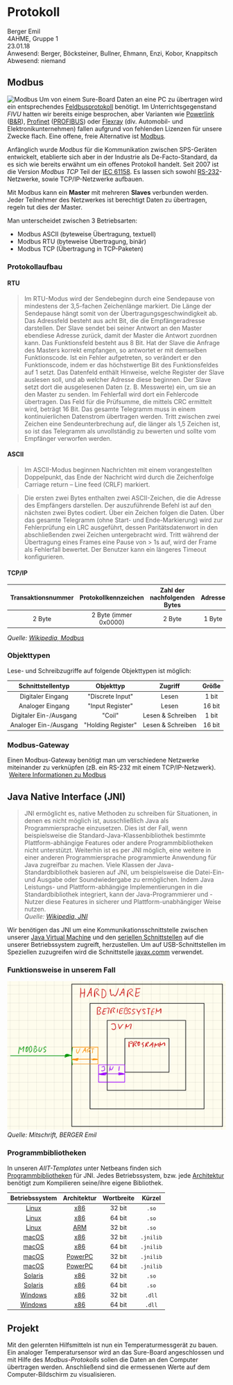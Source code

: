 # Protokoll
  Berger Emil  
  4AHME, Gruppe 1  
  23.01.18  
  Anwesend: Berger, Böcksteiner, Bullner, Ehmann, Enzi, Kobor, Knappitsch  
  Abwesend: niemand  
    
## Modbus
![Modbus](http://www.technikmedia.de/assets/images/autogen/modbus_logo.png)
Um von einem Sure-Board Daten an eine PC zu übertragen wird ein entsprechendes [Feldbusprotokoll](https://de.wikipedia.org/wiki/Feldbus) benötigt. Im Unterrichtsgegenstand *FIVU* hatten wir bereits einige besprochen, aber Varianten wie [Powerlink](https://de.wikipedia.org/wiki/Ethernet_Powerlink) ([B&R](https://de.wikipedia.org/wiki/B%26R)), [Profinet](https://de.wikipedia.org/wiki/Profinet) ([PROFIBUS](https://de.wikipedia.org/wiki/PROFIBUS_Nutzerorganisation_e.V.)) oder [Flexray](https://de.wikipedia.org/wiki/FlexRay) (div. Automobil- und Elektronikunternehmen) fallen aufgrund von fehlenden Lizenzen für unsere Zwecke flach. Eine offene, freie Alternative ist [Modbus](https://de.wikipedia.org/wiki/Modbus).

Anfänglich wurde *Modbus* für die Kommunikation zwischen SPS-Geräten entwickelt, etablierte sich aber in der Industrie als De-Facto-Standard, da es sich wie bereits erwähnt um ein offenes Protokoll handelt. Seit 2007 ist die Version *Modbus TCP* Teil der [IEC 61158](https://de.wikipedia.org/wiki/IEC_61158). Es lassen sich sowohl [RS-232](https://de.wikipedia.org/wiki/RS-232)-Netzwerke, sowie TCP/IP-Netzwerke aufbauen.

Mit Modbus kann ein **Master** mit mehreren **Slaves** verbunden werden. Jeder Teilnehmer des Netzwerkes ist berechtigt Daten zu übertragen, regeln tut dies der Master.

Man unterscheidet zwischen 3 Betriebsarten:
* Modbus ASCII (byteweise Übertragung, textuell)
* Modbus RTU (byteweise Übertragung, binär)
* Modbus TCP (Übertragung in TCP-Paketen)

### Protokollaufbau
#### RTU
> Im RTU-Modus wird der Sendebeginn durch eine Sendepause von mindestens der 3,5-fachen Zeichenlänge markiert. Die Länge der Sendepause hängt somit von der Übertragungsgeschwindigkeit ab. Das Adressfeld besteht aus acht Bit, die die Empfängeradresse darstellen. Der Slave sendet bei seiner Antwort an den Master ebendiese Adresse zurück, damit der Master die Antwort zuordnen kann. Das Funktionsfeld besteht aus 8 Bit. Hat der Slave die Anfrage des Masters korrekt empfangen, so antwortet er mit demselben Funktionscode. Ist ein Fehler aufgetreten, so verändert er den Funktionscode, indem er das höchstwertige Bit des Funktionsfeldes auf 1 setzt. Das Datenfeld enthält Hinweise, welche Register der Slave auslesen soll, und ab welcher Adresse diese beginnen. Der Slave setzt dort die ausgelesenen Daten (z. B. Messwerte) ein, um sie an den Master zu senden. Im Fehlerfall wird dort ein Fehlercode übertragen. Das Feld für die Prüfsumme, die mittels CRC ermittelt wird, beträgt 16 Bit. Das gesamte Telegramm muss in einem kontinuierlichen Datenstrom übertragen werden. Tritt zwischen zwei Zeichen eine Sendeunterbrechung auf, die länger als 1,5 Zeichen ist, so ist das Telegramm als unvollständig zu bewerten und sollte vom Empfänger verworfen werden.

#### ASCII
> Im ASCII-Modus beginnen Nachrichten mit einem vorangestellten Doppelpunkt, das Ende der Nachricht wird durch die Zeichenfolge Carriage return – Line feed (CRLF) markiert.

> Die ersten zwei Bytes enthalten zwei ASCII-Zeichen, die die Adresse des Empfängers darstellen. Der auszuführende Befehl ist auf den nächsten zwei Bytes codiert. Über ein Zeichen folgen die Daten. Über das gesamte Telegramm (ohne Start- und Ende-Markierung) wird zur Fehlerprüfung ein LRC ausgeführt, dessen Paritätsdatenwort in den abschließenden zwei Zeichen untergebracht wird. Tritt während der Übertragung eines Frames eine Pause von > 1s auf, wird der Frame als Fehlerfall bewertet. Der Benutzer kann ein längeres Timeout konfigurieren.

#### TCP/IP
| Transaktionsnummer | Protokollkennzeichen | Zahl der nachfolgenden Bytes | Adresse | Funktion | Daten |
|:------------------:|:--------------------:|:----------------------------:|:-------:|:--------:|:-----:|
| 2 Byte | 2 Byte (immer 0x0000) | 2 Byte | 1 Byte | 1 Byte | n Byte |

*Quelle: [Wikipedia, Modbus](https://de.wikipedia.org/wiki/Modbus)*  
  
### Objekttypen
Lese- und Schreibzugriffe auf folgende Objekttypen ist möglich:

| Schnittstellentyp | Objekttyp | Zugriff | Größe |
|:-----------------:|:---------:|:-------:|:-----:|
| Digitaler Eingang | "Discrete Input" | Lesen | 1 bit |
| Analoger Eingang | "Input Register" | Lesen | 16 bit |
| Digitaler Ein-/Ausgang | "Coil" | Lesen & Schreiben | 1 bit |
| Analoger Ein-/Ausgang | "Holding Register" | Lesen & Schreiben | 16 bit |

### Modbus-Gateway
  Einen Modbus-Gateway benötigt man um verschiedene Netzwerke miteinander zu verknüpfen (zB. ein RS-232 mit einem TCP/IP-Netzwerk).  
  [Weitere Informationen zu Modbus](http://www.modbus.org/docs/Modbus_Application_Protocol_V1_1b3.pdf)  

## Java Native Interface (JNI)
> JNI ermöglicht es, native Methoden zu schreiben für Situationen, in denen es nicht möglich ist, ausschließlich Java als Programmiersprache einzusetzen. Dies ist der Fall, wenn beispielsweise die Standard-Java-Klassenbibliothek bestimmte Plattform-abhängige Features oder andere Programmbibliotheken nicht unterstützt. Weiterhin ist es per JNI möglich, eine weitere in einer anderen Programmiersprache programmierte Anwendung für Java zugreifbar zu machen. Viele Klassen der Java-Standardbibliothek basieren auf JNI, um beispielsweise die Datei-Ein- und Ausgabe oder Soundwiedergabe zu ermöglichen. Indem Java Leistungs- und Plattform-abhängige Implementierungen in die Standardbibliothek integriert, kann der Java-Programmierer und -Nutzer diese Features in sicherer und Plattform-unabhängiger Weise nutzen.  
  *Quelle: [Wikipedia, JNI](https://de.wikipedia.org/wiki/Java_Native_Interface)*  
  
Wir benötigen das JNI um eine Kommunikationsschnittstelle zwischen unserer [Java Virtual Machine](https://de.wikipedia.org/wiki/Java_Virtual_Machine) und den [seriellen Schnittstellen](https://de.wikipedia.org/wiki/Serielle_Schnittstelle) auf die unserer Betriebssystem zugreift, herzustellen. Um auf USB-Schnittstellen im Speziellen zuzugreifen wird die Schnittstelle [javax.comm](https://de.wikipedia.org/wiki/Java_Communications_API) verwendet. 

### Funktionsweise in unserem Fall
![JNI](/beremm14/IMG_0613.jpg)
*Quelle: Mitschrift, BERGER Emil*

### Programmbibliotheken
In unseren *AIIT-Templates* unter Netbeans finden sich [Programmbibliotheken](https://de.wikipedia.org/wiki/Programmbibliothek) für JNI.
Jedes Betriebssystem, bzw. jede [Architektur](https://de.wikipedia.org/wiki/Rechnerarchitektur) benötigt zum Kompilieren seine/ihre eigene Bibliothek.

| Betriebssystem | Architektur | Wortbreite | Kürzel |
|:--------------:|:-----------:|:----------:|:------:|
| [Linux](https://de.wikipedia.org/wiki/Linux) | [x86](https://de.wikipedia.org/wiki/X86-Prozessor) | 32 bit | `.so` |
| [Linux](https://de.wikipedia.org/wiki/Linux) | [x86](https://de.wikipedia.org/wiki/X86-Prozessor) | 64 bit | `.so` |
| [Linux](https://de.wikipedia.org/wiki/Linux) | [ARM](https://de.wikipedia.org/wiki/ARM-Architektur) | 32 bit | `.so` |
| [macOS](https://de.wikipedia.org/wiki/MacOS) | [x86](https://de.wikipedia.org/wiki/X86-Prozessor) | 32 bit | `.jnilib` |
| [macOS](https://de.wikipedia.org/wiki/MacOS) | [x86](https://de.wikipedia.org/wiki/X86-Prozessor) | 64 bit | `.jnilib` |
| [macOS](https://de.wikipedia.org/wiki/MacOS) | [PowerPC](https://de.wikipedia.org/wiki/PowerPC) | 32 bit | `.jnilib` |
| [macOS](https://de.wikipedia.org/wiki/MacOS) | [PowerPC](https://de.wikipedia.org/wiki/PowerPC) | 64 bit | `.jnilib` |
| [Solaris](https://de.wikipedia.org/wiki/Solaris_(Betriebssystem)) | [x86](https://de.wikipedia.org/wiki/X86-Prozessor) | 32 bit | `.so` |
| [Solaris](https://de.wikipedia.org/wiki/Solaris_(Betriebssystem)) | [x86](https://de.wikipedia.org/wiki/X86-Prozessor) | 64 bit | `.so` |
| [Windows](https://de.wikipedia.org/wiki/Microsoft_Windows) | [x86](https://de.wikipedia.org/wiki/X86-Prozessor) | 32 bit | `.dll` |
| [Windows](https://de.wikipedia.org/wiki/Microsoft_Windows) | [x86](https://de.wikipedia.org/wiki/X86-Prozessor) | 64 bit | `.dll` |

## Projekt
Mit den gelernten Hilfsmitteln ist nun ein Temperaturmessgerät zu bauen. Ein analoger Temperatursensor wird an das Sure-Board angeschlossen und mit Hilfe des *Modbus-Protokolls* sollen die Daten an den Computer übertragen werden. Anschließend sind die ermessenen Werte auf dem Computer-Bildschirm zu visualisieren.
